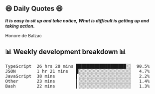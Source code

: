## 😄 Daily Quotes 😄

_**It is easy to sit up and take notice, What is difficult is getting up and taking action.**_

Honore de Balzac



## 📊 Weekly development breakdown 📊

<pre>TypeScript  26 hrs 20 mins ███████████████████░░  90.5%
JSON        1 hr 21 mins   ▉░░░░░░░░░░░░░░░░░░░░   4.7%
JavaScript  38 mins        ▍░░░░░░░░░░░░░░░░░░░░   2.2%
Other       23 mins        ▎░░░░░░░░░░░░░░░░░░░░   1.4%
Bash        22 mins        ▎░░░░░░░░░░░░░░░░░░░░   1.3%</pre>